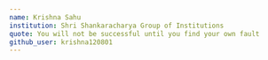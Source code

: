 ```yaml
---
name: Krishna Sahu
institution: Shri Shankaracharya Group of Institutions
quote: You will not be successful until you find your own fault  
github_user: krishna120801
---
```

